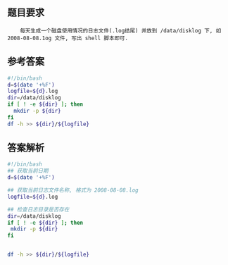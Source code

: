 ## 题目要求

        每天生成一个磁盘使用情况的日志文件(.log结尾) 并放到 /data/disklog 下, 如 2008-08-08.1og 文件, 写出 shell 脚本即可.

## 参考答案

```bash
#!/bin/bash
d=$(date '+%F')
logfile=${d}.log
dir=/data/disklog
if [ ! -e ${dir} ]; then
  mkdir -p ${dir}
fi
df -h >> ${dir}/${logfile}
```

## 答案解析

```bash
#!/bin/bash
## 获取当前日期
d=$(date '+%F')

## 获取当前日志文件名称, 格式为 2008-08-08.log
logfile=${d}.log

## 检查日志目录是否存在
dir=/data/disklog
if [ ! -e ${dir} ]; then
 mkdir -p ${dir}
fi


df -h >> ${dir}/${logfile}
```
